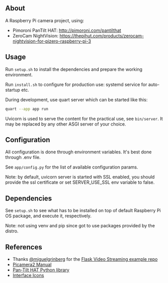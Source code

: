## About

A Raspberry Pi camera project, using:
* Pimoroni PanTilt HAT: http://pimoroni.com/pantilthat
* ZeroCam NightVision: https://thepihut.com/products/zerocam-nightvision-for-pizero-raspberry-pi-3

## Usage

Run `setup.sh` to install the dependencies and prepare the working environment.

Run `install.sh` to configure for production use: systemd service for auto-startup etc.

During development, use quart server which can be started like this:
```bash
quart --app app run
```

Uvicorn is used to serve the content for the practical use, see `bin/server`. It may be replaced by any other ASGI server of your choice.

## Configuration

All configuration is done through environment variables. It's best done through .env file.

See `app/config.py` for the list of available configuration params.

Note: by default, uvicorn server is started with SSL enabled, you should provide the ssl certificate or set SERVER_USE_SSL env variable to false.

## Dependencies

See `setup.sh` to see what has to be installed on top of default Raspberry Pi OS package, and execute it, respectively.

Note: not using venv and pip since got to use packages provided by the distro.

## References

* Thanks [@miguelgrinberg](https://blog.miguelgrinberg.com/) for the [Flask Video Streaming example repo](https://github.com/miguelgrinberg/flask-video-streaming/)
* [Picamera2 Manual](https://datasheets.raspberrypi.com/camera/picamera2-manual.pdf)
* [Pan-Tilt HAT Python library](https://github.com/pimoroni/pantilt-hat)
* [Interface Icons](https://www.svgrepo.com/collection/super-basic-interface-icons/)

